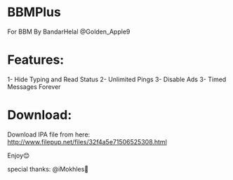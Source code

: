 # BBMPlus
For BBM By BandarHelal @Golden_Apple9

# Features:
1- Hide Typing and Read Status
2- Unlimited Pings
3- Disable Ads
3- Timed Messages Forever

# Download:
Download IPA file from here:
http://www.filepup.net/files/32f4a5e71506525308.html

Enjoy😊

special thanks:
@iMokhles🌹
